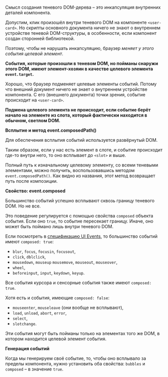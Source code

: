 Смысл создания теневого DOM-дерева – это инкапсуляция внутренних деталей компонента.

Допустим, клик произошёл внутри теневого DOM на компоненте `<user-card>`. Но скрипты основного документа ничего не знают о внутреннем устройстве теневой DOM-структуры, в особенности, если компонент создан сторонней библиотекой.

Поэтому, чтобы не нарушать инкапсуляцию, браузер _меняет у этого события целевой элемент_.

**События, которые произошли в теневом DOM, но пойманы снаружи этого DOM, имеют элемент-хозяин в качестве целевого элемента `event.target`.**

Хорошо, что браузер подменяет целевые элементы событий. Потому что внешний документ ничего не знает о внутреннем устройстве компонента. С его (внешнего документа) точки зрения, событие происходит на `<user-card>`.

**Подмена целевого элемента не происходит, если событие берёт начало на элементе из слота, который фактически находится в обычном, светлом DOM.**

**Всплытие и метод event.composedPath()**

Для обеспечения всплытия событий используется развёрнутый DOM.

Таким образом, если у нас есть элемент в слоте, и событие происходит где-то внутри него, то оно всплывает до `<slot>` и выше.

Полный путь к изначальному целевому элементу, со всеми теневыми элементами, можно получить, воспользовавшись методом `event.composedPath()`. Как видно из названия, этот метод возвращает путь после композиции.

**Свойство: event.composed**

Большинство событий успешно всплывают сквозь границу теневого DOM. Но не все.

Это поведение регулируется с помощью свойства `composed` объекта события. Если оно `true`, то событие пересекает границу. Иначе, оно может быть поймано лишь внутри теневого DOM.

Если посмотреть в [спецификацию UI Events](https://www.w3.org/TR/uievents), то большинство событий имеют `composed: true`:

-   `blur`, `focus`, `focusin`, `focusout`,
-   `click`, `dblclick`,
-   `mousedown`, `mouseup` `mousemove`, `mouseout`, `mouseover`,
-   `wheel`,
-   `beforeinput`, `input`, `keydown`, `keyup`.

Все события курсора и сенсорные события также имеют `composed: true`.

Хотя есть и события, имеющие `composed: false`:

-   `mouseenter`, `mouseleave` (они вообще не всплывают),
-   `load`, `unload`, `abort`, `error`,
-   `select`,
-   `slotchange`.

Эти события могут быть пойманы только на элементах того же DOM, в котором находится целевой элемент события.

**Генерация событий**

Когда мы генерируем своё событие, то, чтобы оно всплывало за пределы компонента, нужно установить оба свойства: `bubbles` и `composed` – в значение `true`.